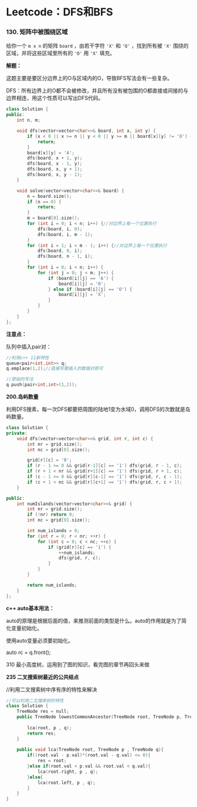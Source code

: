 # Leetcode：DFS和BFS

### 130. 矩阵中被围绕区域

给你一个 `m x n` 的矩阵 `board` ，由若干字符 `'X'` 和 `'O'` ，找到所有被 `'X'` 围绕的区域，并将这些区域里所有的 `'O'` 用 `'X'` 填充。

**解题：**

这题主要是要区分边界上的O与区域内的O，导致BFS写法会有一些复杂。

DFS：所有边界上的O都不会被修改，并且所有没有被包围的O都直接或间接的与边界相连，用这个性质可以写出DFS代码。

```c++
class Solution {
public:
    int n, m;

    void dfs(vector<vector<char>>& board, int x, int y) {
        if (x < 0 || x >= n || y < 0 || y >= m || board[x][y] != 'O') {
            return;
        }
        board[x][y] = 'A';
        dfs(board, x + 1, y);
        dfs(board, x - 1, y);
        dfs(board, x, y + 1);
        dfs(board, x, y - 1);
    }

    void solve(vector<vector<char>>& board) {
        n = board.size();
        if (n == 0) {
            return;
        }
        m = board[0].size();
        for (int i = 0; i < n; i++) {//对边界上每一个位置执行
            dfs(board, i, 0);
            dfs(board, i, m - 1);
        }
        for (int i = 1; i < m - 1; i++) {//对边界上每一个位置执行
            dfs(board, 0, i);
            dfs(board, n - 1, i);
        }
        for (int i = 0; i < n; i++) {
            for (int j = 0; j < m; j++) {
                if (board[i][j] == 'A') {
                    board[i][j] = 'O';
                } else if (board[i][j] == 'O') {
                    board[i][j] = 'X';
                }
            }
        }
    }
};

```

**注意点：**

队列中插入pair对：

```c++
//利用c++ 11新特性
queue<pair<int,int>> q;
q.emplace(1,2);//直接写要插入的数据对即可

//原始的写法
q.push(pair<int,int>(1,2));
```

**200.岛屿数量**

利用DFS搜素，每一次DFS都要把周围的陆地1变为水域0，调用DFS的次数就是岛屿数量。

```c++
class Solution {
private:
    void dfs(vector<vector<char>>& grid, int r, int c) {
        int nr = grid.size();
        int nc = grid[0].size();

        grid[r][c] = '0';
        if (r - 1 >= 0 && grid[r-1][c] == '1') dfs(grid, r - 1, c);
        if (r + 1 < nr && grid[r+1][c] == '1') dfs(grid, r + 1, c);
        if (c - 1 >= 0 && grid[r][c-1] == '1') dfs(grid, r, c - 1);
        if (c + 1 < nc && grid[r][c+1] == '1') dfs(grid, r, c + 1);
    }

public:
    int numIslands(vector<vector<char>>& grid) {
        int nr = grid.size();
        if (!nr) return 0;
        int nc = grid[0].size();

        int num_islands = 0;
        for (int r = 0; r < nr; ++r) {
            for (int c = 0; c < nc; ++c) {
                if (grid[r][c] == '1') {
                    ++num_islands;
                    dfs(grid, r, c);
                }
            }
        }

        return num_islands;
    }
};

```

**c++ auto基本用法：**

auto的原理是根据后面的值，来推测前面的类型是什么。auto的作用就是为了简化变量初始化。

使用auto变量必须要初始化。

auto rc = q.front();



310 最小高度树，运用到了图的知识，看完图的章节再回头来做

**235 二叉搜索树最近的公共结点**

//利用二叉搜索树中序有序的特性来解决

```c++
//可以利用二叉搜索树的特性
class Solution {
    TreeNode res = null;
    public TreeNode lowestCommonAncestor(TreeNode root, TreeNode p, TreeNode q) {
        
        lca(root, p , q);
        return res;
    }
    
    public void lca(TreeNode root, TreeNode p , TreeNode q){
        if((root.val - p.val)*(root.val - q.val) <= 0){
            res = root;
        }else if(root.val < p.val && root.val < q.val){
            lca(root.right, p , q);
        }else{
            lca(root.left, p , q);
        }
    }
}
```

